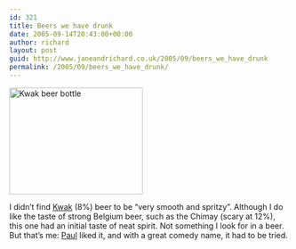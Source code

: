 ```yaml
---
id: 321
title: Beers we have drunk
date: 2005-09-14T20:43:00+00:00
author: richard
layout: post
guid: http://www.janeandrichard.co.uk/2005/09/beers_we_have_drunk
permalink: /2005/09/beers_we_have_drunk/
---
```

<img src="http://www.janeandrichard.co.uk/blog/img/2005/09/kwak.jpg" alt="Kwak beer bottle" width="240" height="192" />

I didn&#8217;t find [Kwak](http://www.bottledbeer.co.uk/?beerid=997) (8%) beer to be &#8220;very smooth and spritzy&#8221;. Although I do like the taste of strong Belgium beer, such as the Chimay (scary at 12%), this one had an initial taste of neat spirit. Not something I look for in a beer. But that&#8217;s me: [Paul](http://www.paulbooth.com/) liked it, and with a great comedy name, it had to be tried.